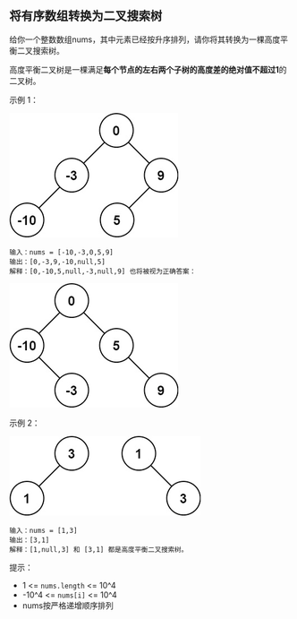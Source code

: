 ## 将有序数组转换为二叉搜索树

给你一个整数数组nums，其中元素已经按升序排列，请你将其转换为一棵高度平衡二叉搜索树。

高度平衡二叉树是一棵满足**每个节点的左右两个子树的高度差的绝对值不超过1**的二叉树。

示例 1：

![](../images/108.convert-sorted-array-to-binary-search-tree.png)
```
输入：nums = [-10,-3,0,5,9]
输出：[0,-3,9,-10,null,5]
解释：[0,-10,5,null,-3,null,9] 也将被视为正确答案：
```

![](../images/108.convert-sorted-array-to-binary-search-tree_1.png)

示例 2：

![](../images/108.convert-sorted-array-to-binary-search-tree_2.png)
```
输入：nums = [1,3]
输出：[3,1]
解释：[1,null,3] 和 [3,1] 都是高度平衡二叉搜索树。
```

提示：

* 1 <= `nums.length` <= 10^4
* -10^4 <= `nums[i]` <= 10^4
* nums按严格递增顺序排列